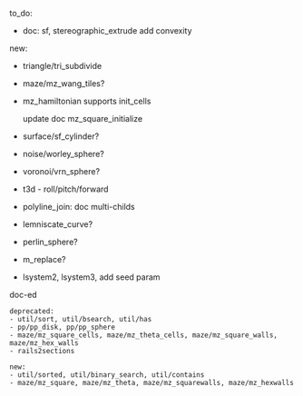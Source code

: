 to_do:

- doc: sf, stereographic_extrude add convexity

new:

- triangle/tri_subdivide

- maze/mz_wang_tiles?

- mz_hamiltonian supports init_cells

   update doc mz_square_initialize

- surface/sf_cylinder?
- noise/worley_sphere?
- voronoi/vrn_sphere?
- t3d - roll/pitch/forward
- polyline_join: doc multi-childs

- lemniscate_curve?
- perlin_sphere?


- m_replace?

- lsystem2, lsystem3, add seed param

doc-ed

    deprecated:
    - util/sort, util/bsearch, util/has
    - pp/pp_disk, pp/pp_sphere
    - maze/mz_square_cells, maze/mz_theta_cells, maze/mz_square_walls, maze/mz_hex_walls
    - rails2sections

    new:
    - util/sorted, util/binary_search, util/contains
    - maze/mz_square, maze/mz_theta, maze/mz_squarewalls, maze/mz_hexwalls
    
